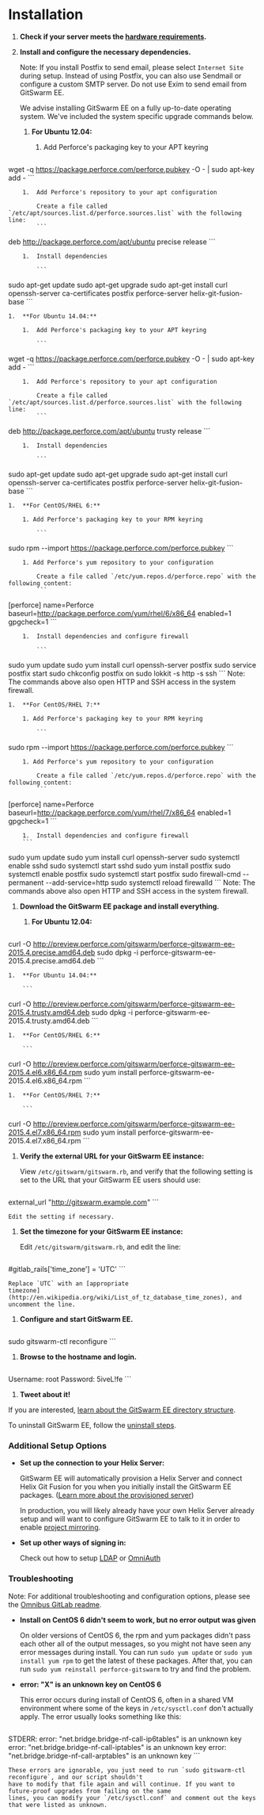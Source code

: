 # Installation

1.  **Check if your server meets the [hardware
    requirements](requirements.md).**

1.  **Install and configure the necessary dependencies.**

    Note: If you install Postfix to send email, please select
    `Internet Site` during setup. Instead of using Postfix, you can also
    use Sendmail or configure a custom SMTP server. Do not use Exim to send
    email from GitSwarm EE.

    We advise installing GitSwarm EE on a fully up-to-date operating system.
    We've included the system specific upgrade commands below.

    1.  **For Ubuntu 12.04:**

        1.  Add Perforce's packaging key to your APT keyring

            ```
wget -q https://package.perforce.com/perforce.pubkey -O - | sudo apt-key add -
            ```

        1.  Add Perforce's repository to your apt configuration

            Create a file called `/etc/apt/sources.list.d/perforce.sources.list` with the following line:
            ```
deb http://package.perforce.com/apt/ubuntu precise release
            ```

        1.  Install dependencies

            ```
sudo apt-get update
sudo apt-get upgrade
sudo apt-get install curl openssh-server ca-certificates postfix perforce-server helix-git-fusion-base
            ```

    1.  **For Ubuntu 14.04:**

        1.  Add Perforce's packaging key to your APT keyring

            ```
wget -q https://package.perforce.com/perforce.pubkey -O - | sudo apt-key add -
            ```

        1.  Add Perforce's repository to your apt configuration

            Create a file called `/etc/apt/sources.list.d/perforce.sources.list` with the following line:
            ```
deb http://package.perforce.com/apt/ubuntu trusty release
            ```

        1.  Install dependencies

            ```
sudo apt-get update
sudo apt-get upgrade
sudo apt-get install curl openssh-server ca-certificates postfix perforce-server helix-git-fusion-base
            ```

    1.  **For CentOS/RHEL 6:**

        1. Add Perforce's packaging key to your RPM keyring

            ```
sudo rpm --import https://package.perforce.com/perforce.pubkey
            ```

        1. Add Perforce's yum repository to your configuration

            Create a file called `/etc/yum.repos.d/perforce.repo` with the  following content:
            ```
[perforce]
name=Perforce
baseurl=http://package.perforce.com/yum/rhel/6/x86_64
enabled=1
gpgcheck=1
            ```

        1.  Install dependencies and configure firewall

            ```
sudo yum update
sudo yum install curl openssh-server postfix
sudo service postfix start
sudo chkconfig postfix on
sudo lokkit -s http -s ssh
            ```
        Note: The commands above also open HTTP and SSH access in the
        system firewall.

    1.  **For CentOS/RHEL 7:**

        1. Add Perforce's packaging key to your RPM keyring

            ```
sudo rpm --import https://package.perforce.com/perforce.pubkey
            ```

        1. Add Perforce's yum repository to your configuration

            Create a file called `/etc/yum.repos.d/perforce.repo` with the  following content:
            ```
[perforce]
name=Perforce
baseurl=http://package.perforce.com/yum/rhel/7/x86_64
enabled=1
gpgcheck=1
            ```

        1.  Install dependencies and configure firewall
        ```
sudo yum update
sudo yum install curl openssh-server
sudo systemctl enable sshd
sudo systemctl start sshd
sudo yum install postfix
sudo systemctl enable postfix
sudo systemctl start postfix
sudo firewall-cmd --permanent --add-service=http
sudo systemctl reload firewalld
        ```
        Note: The commands above also open HTTP and SSH access in the
        system firewall.

1.  **Download the GitSwarm EE package and install everything.**

    1.  **For Ubuntu 12.04:**

        ```
curl -O http://preview.perforce.com/gitswarm/perforce-gitswarm-ee-2015.4.precise.amd64.deb
sudo dpkg -i perforce-gitswarm-ee-2015.4.precise.amd64.deb
        ```

    1.  **For Ubuntu 14.04:**

        ```
curl -O http://preview.perforce.com/gitswarm/perforce-gitswarm-ee-2015.4.trusty.amd64.deb
sudo dpkg -i perforce-gitswarm-ee-2015.4.trusty.amd64.deb
        ```

    1.  **For CentOS/RHEL 6:**

        ```
curl -O http://preview.perforce.com/gitswarm/perforce-gitswarm-ee-2015.4.el6.x86_64.rpm
sudo yum install perforce-gitswarm-ee-2015.4.el6.x86_64.rpm
        ```

    1.  **For CentOS/RHEL 7:**

        ```
curl -O http://preview.perforce.com/gitswarm/perforce-gitswarm-ee-2015.4.el7.x86_64.rpm
sudo yum install perforce-gitswarm-ee-2015.4.el7.x86_64.rpm
        ```

1.  **Verify the external URL for your GitSwarm EE instance:**

    View `/etc/gitswarm/gitswarm.rb`, and verify that the following
    setting is set to the URL that your GitSwarm EE users should use:

    ```
external_url "http://gitswarm.example.com"
    ```

    Edit the setting if necessary.

1.  **Set the timezone for your GitSwarm EE instance:**

    Edit `/etc/gitswarm/gitswarm.rb`, and edit the line:

    ```
#gitlab_rails['time_zone'] = 'UTC'
    ```

    Replace `UTC` with an [appropriate
    timezone](http://en.wikipedia.org/wiki/List_of_tz_database_time_zones), and uncomment the line.

1.  **Configure and start GitSwarm EE.**

    ```
sudo gitswarm-ctl reconfigure
    ```

1.  **Browse to the hostname and login.**

    ```
Username: root
Password: 5iveL!fe
    ```

1.  **Tweet about it!**

If you are interested, [learn about the GitSwarm EE directory
structure](structure.md).

To uninstall GitSwarm EE, follow the [uninstall steps](uninstall.md).

###  Additional Setup Options

*   **Set up the connection to your Helix Server:**

    GitSwarm EE will automatically provision a Helix Server and connect Helix Git Fusion for you when you initially
    install the GitSwarm EE packages. ([Learn more about the provisioned server](auto_provision.md))

    In production, you will likely already have your own Helix Server already setup and will want to configure
    GitSwarm EE to talk to it in order to enable [project mirroring](../workflow/importing/import_from_gitfusion.md).

*   **Set up other ways of signing in:**

    Check out how to setup [LDAP](../integration/ldap.md) or [OmniAuth](../integration/omniauth.md)

### Troubleshooting

Note: For additional troubleshooting and configuration options, please see the
[Omnibus GitLab readme](https://gitlab.com/gitlab-org/omnibus-gitlab/blob/master/README.md).

*   **Install on CentOS 6 didn't seem to work, but no error output was given**

    On older versions of CentOS 6, the rpm and yum packages didn't pass each other all of the output messages, so you
    might not have seen any error messages during install. You can run `sudo yum update` or `sudo yum install yum rpm`
    to get the latest of these packages. After that, you can run `sudo yum reinstall perforce-gitswarm` to try and find
    the problem.

*   **error: "X" is an unknown key on CentOS 6**

    This error occurs during install of CentOS 6, often in a shared VM environment where some of the keys in
    `/etc/sysctl.conf` don't actually apply. The error usually looks something like this:
    ```
STDERR: error: "net.bridge.bridge-nf-call-ip6tables" is an unknown key
error: "net.bridge.bridge-nf-call-iptables" is an unknown key
error: "net.bridge.bridge-nf-call-arptables" is an unknown key
    ```

    These errors are ignorable, you just need to run `sudo gitswarm-ctl reconfigure`, and our script shouldn't
    have to modify that file again and will continue. If you want to future-proof upgrades from failing on the same
    lines, you can modify your `/etc/sysctl.conf` and comment out the keys that were listed as unknown.

